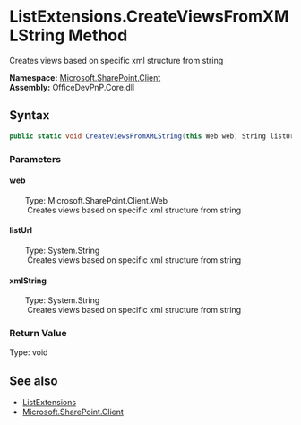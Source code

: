 # ListExtensions.CreateViewsFromXMLString Method  
 Creates views based on specific xml structure from string   

**Namespace:** [Microsoft.SharePoint.Client](Microsoft.SharePoint.Client.md)  
**Assembly:** OfficeDevPnP.Core.dll  
## Syntax
```C#
public static void CreateViewsFromXMLString(this Web web, String listUrl, String xmlString)
```
### Parameters
#### web  
&emsp;&emsp;Type: Microsoft.SharePoint.Client.Web  
&emsp;&emsp; Creates views based on specific xml structure from string   

  

#### listUrl  
&emsp;&emsp;Type: System.String  
&emsp;&emsp; Creates views based on specific xml structure from string   

  

#### xmlString  
&emsp;&emsp;Type: System.String  
&emsp;&emsp; Creates views based on specific xml structure from string   

  

### Return Value
Type: void  

## See also
- [ListExtensions](Microsoft.SharePoint.Client.ListExtensions.md) 
- [Microsoft.SharePoint.Client](Microsoft.SharePoint.Client.md) 
